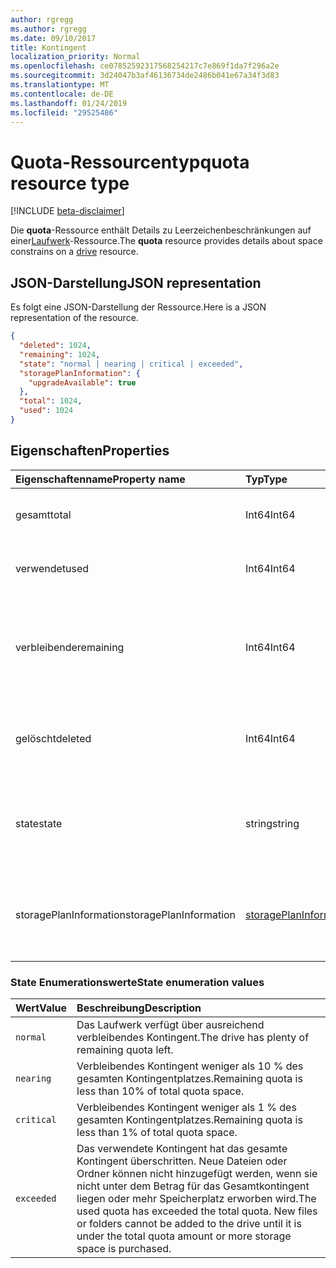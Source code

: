 ```yaml
---
author: rgregg
ms.author: rgregg
ms.date: 09/10/2017
title: Kontingent
localization_priority: Normal
ms.openlocfilehash: ce07852592317568254217c7e869f1da7f296a2e
ms.sourcegitcommit: 3d24047b3af46136734de2486b041e67a34f3d83
ms.translationtype: MT
ms.contentlocale: de-DE
ms.lasthandoff: 01/24/2019
ms.locfileid: "29525486"
---
```

# <a name="quota-resource-type"></a><span data-ttu-id="873a1-102">Quota-Ressourcentyp</span><span class="sxs-lookup"><span data-stu-id="873a1-102">quota resource type</span></span>

[!INCLUDE [beta-disclaimer](../../includes/beta-disclaimer.md)]

<span data-ttu-id="873a1-103">Die **quota**-Ressource enthält Details zu Leerzeichenbeschränkungen auf einer[Laufwerk](drive.md)-Ressource.</span><span class="sxs-lookup"><span data-stu-id="873a1-103">The **quota** resource provides details about space constrains on a [drive](drive.md) resource.</span></span>

## <a name="json-representation"></a><span data-ttu-id="873a1-104">JSON-Darstellung</span><span class="sxs-lookup"><span data-stu-id="873a1-104">JSON representation</span></span>

<span data-ttu-id="873a1-105">Es folgt eine JSON-Darstellung der Ressource.</span><span class="sxs-lookup"><span data-stu-id="873a1-105">Here is a JSON representation of the resource.</span></span>

<!-- {
  "blockType": "resource",
  "optionalProperties": [ ],
  "@odata.type": "microsoft.graph.quota"
}-->

```json
{
  "deleted": 1024,
  "remaining": 1024,
  "state": "normal | nearing | critical | exceeded",
  "storagePlanInformation": {
    "upgradeAvailable": true
  },
  "total": 1024,
  "used": 1024
}
```

## <a name="properties"></a><span data-ttu-id="873a1-106">Eigenschaften</span><span class="sxs-lookup"><span data-stu-id="873a1-106">Properties</span></span>

| <span data-ttu-id="873a1-107">Eigenschaftenname</span><span class="sxs-lookup"><span data-stu-id="873a1-107">Property name</span></span> | <span data-ttu-id="873a1-108">Typ</span><span class="sxs-lookup"><span data-stu-id="873a1-108">Type</span></span>   | <span data-ttu-id="873a1-109">Beschreibung</span><span class="sxs-lookup"><span data-stu-id="873a1-109">Description</span></span>                                                                 |
|:--------------|:-------|:----------------------------------------------------------------------------|
| <span data-ttu-id="873a1-110">gesamt</span><span class="sxs-lookup"><span data-stu-id="873a1-110">total</span></span>         | <span data-ttu-id="873a1-111">Int64</span><span class="sxs-lookup"><span data-stu-id="873a1-111">Int64</span></span>  | <span data-ttu-id="873a1-p101">Zulässige Speicherplatz in Byte. Schreibgeschützt.</span><span class="sxs-lookup"><span data-stu-id="873a1-p101">Total allowed storage space, in bytes. Read-only.</span></span>                           |
| <span data-ttu-id="873a1-114">verwendet</span><span class="sxs-lookup"><span data-stu-id="873a1-114">used</span></span>          | <span data-ttu-id="873a1-115">Int64</span><span class="sxs-lookup"><span data-stu-id="873a1-115">Int64</span></span>  | <span data-ttu-id="873a1-p102">Gesamter verwendeter Speicherplatz in Byte. Schreibgeschützt.</span><span class="sxs-lookup"><span data-stu-id="873a1-p102">Total space used, in bytes. Read-only.</span></span>                                      |
| <span data-ttu-id="873a1-118">verbleibende</span><span class="sxs-lookup"><span data-stu-id="873a1-118">remaining</span></span>     | <span data-ttu-id="873a1-119">Int64</span><span class="sxs-lookup"><span data-stu-id="873a1-119">Int64</span></span>  | <span data-ttu-id="873a1-p103">Gesamter verbleibender Speicherplatz vor dem Erreichen des Speicherkontingents in Byte. Schreibgeschützt.</span><span class="sxs-lookup"><span data-stu-id="873a1-p103">Total space remaining before reaching the quota limit, in bytes. Read-only.</span></span> |
| <span data-ttu-id="873a1-122">gelöscht</span><span class="sxs-lookup"><span data-stu-id="873a1-122">deleted</span></span>       | <span data-ttu-id="873a1-123">Int64</span><span class="sxs-lookup"><span data-stu-id="873a1-123">Int64</span></span>  | <span data-ttu-id="873a1-p104">Gesamte Dateien genutzter Speicherplatz im Papierkorb in Byte. Schreibgeschützt.</span><span class="sxs-lookup"><span data-stu-id="873a1-p104">Total space consumed by files in the recycle bin, in bytes. Read-only.</span></span>      |
| <span data-ttu-id="873a1-126">state</span><span class="sxs-lookup"><span data-stu-id="873a1-126">state</span></span>         | <span data-ttu-id="873a1-127">string</span><span class="sxs-lookup"><span data-stu-id="873a1-127">string</span></span> | <span data-ttu-id="873a1-p105">Wert der Enumeration, die den Zustand des Speicherplatzes angibt. Schreibgeschützt.</span><span class="sxs-lookup"><span data-stu-id="873a1-p105">Enumeration value that indicates the state of the storage space. Read-only.</span></span> |
| <span data-ttu-id="873a1-130">storagePlanInformation</span><span class="sxs-lookup"><span data-stu-id="873a1-130">storagePlanInformation</span></span>  | [<span data-ttu-id="873a1-131">storagePlanInformation</span><span class="sxs-lookup"><span data-stu-id="873a1-131">storagePlanInformation</span></span>](storageplaninformation.md) | <span data-ttu-id="873a1-132">Informationen über das Laufwerk Speicherung Kontingent Pläne.</span><span class="sxs-lookup"><span data-stu-id="873a1-132">Information about the drive's storage quota plans.</span></span> <span data-ttu-id="873a1-133">Nur in der persönlichen OneDrive.</span><span class="sxs-lookup"><span data-stu-id="873a1-133">Only in Personal OneDrive.</span></span>|

### <a name="state-enumeration-values"></a><span data-ttu-id="873a1-134">State Enumerationswerte</span><span class="sxs-lookup"><span data-stu-id="873a1-134">State enumeration values</span></span>

| <span data-ttu-id="873a1-135">Wert</span><span class="sxs-lookup"><span data-stu-id="873a1-135">Value</span></span>      | <span data-ttu-id="873a1-136">Beschreibung</span><span class="sxs-lookup"><span data-stu-id="873a1-136">Description</span></span>                                                                                                                                                                 |
|:-----------|:----------------------------------------------------------------------------------------------------------------------------------------------------------------------------|
| `normal`   | <span data-ttu-id="873a1-137">Das Laufwerk verfügt über ausreichend verbleibendes Kontingent.</span><span class="sxs-lookup"><span data-stu-id="873a1-137">The drive has plenty of remaining quota left.</span></span>                                                                                                                               |
| `nearing`  | <span data-ttu-id="873a1-138">Verbleibendes Kontingent weniger als 10 % des gesamten Kontingentplatzes.</span><span class="sxs-lookup"><span data-stu-id="873a1-138">Remaining quota is less than 10% of total quota space.</span></span>                                                                                                                      |
| `critical` | <span data-ttu-id="873a1-139">Verbleibendes Kontingent weniger als 1 % des gesamten Kontingentplatzes.</span><span class="sxs-lookup"><span data-stu-id="873a1-139">Remaining quota is less than 1% of total quota space.</span></span>                                                                                                                       |
| `exceeded` | <span data-ttu-id="873a1-p107">Das verwendete Kontingent hat das gesamte Kontingent überschritten. Neue Dateien oder Ordner können nicht hinzugefügt werden, wenn sie nicht unter dem Betrag für das Gesamtkontingent liegen oder mehr Speicherplatz erworben wird.</span><span class="sxs-lookup"><span data-stu-id="873a1-p107">The used quota has exceeded the total quota. New files or folders cannot be added to the drive until it is under the total quota amount or more storage space is purchased.</span></span> |

<!--
{
  "type": "#page.annotation",
  "description": "The quota facet provides information about how much space the OneDrive has available.",
  "keywords": "quota,available,remaining,used",
  "section": "documentation",
  "tocPath": "Facets/Quota",
  "suppressions": [
    "Error: /api-reference/beta/resources/quota.md:\r\n      Exception processing links.\r\n    System.ArgumentException: Link Definition was null. Link text: !INCLUDE [beta-disclaimer](../../includes/beta-disclaimer.md)\r\n      at ApiDoctor.Validation.DocFile.get_LinkDestinations()\r\n      at ApiDoctor.Validation.DocSet.ValidateLinks(Boolean includeWarnings, String[] relativePathForFiles, IssueLogger issues, Boolean requireFilenameCaseMatch, Boolean printOrphanedFiles)"
  ]
}
-->
